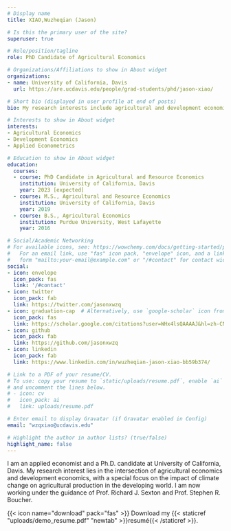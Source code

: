 ```yaml
---
# Display name
title: XIAO,Wuzheqian (Jason)

# Is this the primary user of the site?
superuser: true

# Role/position/tagline
role: PhD Candidate of Agricultural Economics

# Organizations/Affiliations to show in About widget
organizations:
- name: University of California, Davis
  url: https://are.ucdavis.edu/people/grad-students/phd/jason-xiao/

# Short bio (displayed in user profile at end of posts)
bio: My research interests include agricultural and development economics. Currently, I am evaluating the potential impact of climate change on global coffee production.

# Interests to show in About widget
interests:
- Agricultural Economics
- Development Economics
- Applied Econometrics

# Education to show in About widget
education:
  courses:
  - course: PhD Candidate in Agricultural and Resource Economics
    institution: University of California, Davis
    year: 2023 [expected]
  - course: M.S., Agricultural and Resource Economics
    institution: University of California, Davis
    year: 2019
  - course: B.S., Agricultural Economics
    institution: Purdue University, West Lafayette
    year: 2016

# Social/Academic Networking
# For available icons, see: https://wowchemy.com/docs/getting-started/page-builder/#icons
#   For an email link, use "fas" icon pack, "envelope" icon, and a link in the
#   form "mailto:your-email@example.com" or "/#contact" for contact widget.
social:
- icon: envelope
  icon_pack: fas
  link: '/#contact'
- icon: twitter
  icon_pack: fab
  link: https://twitter.com/jasonxwzq
- icon: graduation-cap  # Alternatively, use `google-scholar` icon from `ai` icon pack
  icon_pack: fas
  link: https://scholar.google.com/citations?user=WHx4lsQAAAAJ&hl=zh-CN&authuser=2
- icon: github
  icon_pack: fab
  link: https://github.com/jasonxwzq
- icon: linkedin
  icon_pack: fab
  link: https://www.linkedin.com/in/wuzheqian-jason-xiao-bb59b374/

# Link to a PDF of your resume/CV.
# To use: copy your resume to `static/uploads/resume.pdf`, enable `ai` icons in `params.toml`, 
# and uncomment the lines below.
# - icon: cv
#   icon_pack: ai
#   link: uploads/resume.pdf

# Enter email to display Gravatar (if Gravatar enabled in Config)
email: "wzqxiao@ucdavis.edu"

# Highlight the author in author lists? (true/false)
highlight_name: false
---
```


I am an applied economist and a Ph.D. candidate at University of California, Davis. My research interest lies in the intersection of agricultural economics and development economics, with a special focus on the impact of climate change on agricultural production in the developing world. I am now working under the guidance of Prof. Richard J. Sexton and Prof. Stephen R. Boucher.

{{< icon name="download" pack="fas" >}} Download my {{< staticref "uploads/demo_resume.pdf" "newtab" >}}resumé{{< /staticref >}}.
